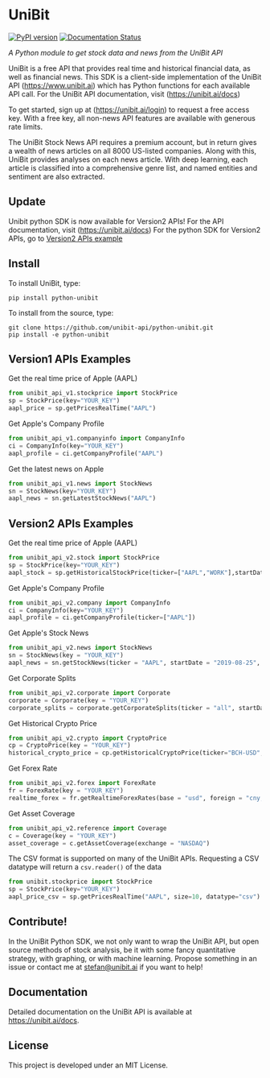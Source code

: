 # UniBit

[![PyPI version](https://badge.fury.io/py/python-unibit.svg)](https://badge.fury.io/py/python-unibit)
[![Documentation Status](https://readthedocs.org/projects/unibit/badge/?version=latest)](https://unibit.readthedocs.io/en/latest/?badge=latest)

*A Python module to get stock data and news from the UniBit API*

UniBit is a free API that provides real time and historical financial data, as well as financial news. This SDK is a client-side implementation of the UniBit API (https://www.unibit.ai) which has Python functions for each available API call. For the UniBit API documentation, visit (https://unibit.ai/docs)

To get started, sign up at (https://unibit.ai/login) to request a free access key. With a free key, all non-news API features are available with generous rate limits.

The UniBit Stock News API requires a premium account, but in return gives a wealth of news articles on all 8000 US-listed companies. Along with this, UniBit provides analyses on each news article. With deep learning, each article is classified into a comprehensive genre list, and named entities and sentiment are also extracted. 

## Update
Unibit python SDK is now available for Version2 APIs!
For the API documentation, visit (https://unibit.ai/docs)
For the python SDK for Version2 APIs, go to [Version2 APIs example](#v2_example)

## Install
To install UniBit, type:
```shell
pip install python-unibit
```

To install from the source, type:
```shell
git clone https://github.com/unibit-api/python-unibit.git
pip install -e python-unibit
```

## Version1 APIs Examples

Get the real time price of Apple (AAPL)

```python
from unibit_api_v1.stockprice import StockPrice
sp = StockPrice(key="YOUR_KEY")
aapl_price = sp.getPricesRealTime("AAPL")
```

Get Apple's Company Profile

```python
from unibit_api_v1.companyinfo import CompanyInfo
ci = CompanyInfo(key="YOUR_KEY")
aapl_profile = ci.getCompanyProfile("AAPL")
```

Get the latest news on Apple

```python
from unibit_api_v1.news import StockNews
sn = StockNews(key="YOUR_KEY")
aapl_news = sn.getLatestStockNews("AAPL")
```

## <a name = "v2_example"></a>Version2 APIs Examples

Get the real time price of Apple (AAPL)

```python
from unibit_api_v2.stock import StockPrice
sp = StockPrice(key="YOUR_KEY")
aapl_stock = sp.getHistoricalStockPrice(ticker=["AAPL","WORK"],startDate="2019-09-15",endDate="2019-09-20")
```

Get Apple's Company Profile

```python
from unibit_api_v2.company import CompanyInfo
ci = CompanyInfo(key="YOUR_KEY")
aapl_profile = ci.getCompanyProfile(ticker=["AAPL"])
```

Get Apple's Stock News

```python
from unibit_api_v2.news import StockNews
sn = StockNews(key = "YOUR_KEY")
aapl_news = sn.getStockNews(ticker = "AAPL", startDate = "2019-08-25", endDate = "2019-08-30", startMinute = "10:00:00", endMinute = "11:00:00", genre = "partnership", sector = "technology")
```

Get Corporate Splits

```python
from unibit_api_v2.corporate import Corporate
corporate = Corporate(key = "YOUR_KEY")
corporate_splits = corporate.getCorporateSplits(ticker = "all", startDate="2019-02-01", endDate="2019-02-11")
```

Get Historical Crypto Price

```python
from unibit_api_v2.crypto import CryptoPrice
cp = CryptoPrice(key = "YOUR_KEY")
historical_crypto_price = cp.getHistoricalCryptoPrice(ticker="BCH-USD", startDate = "2019-08-25", endDate = "2019-08-30")
```

Get Forex Rate

```python
from unibit_api_v2.forex import ForexRate
fr = ForexRate(key = "YOUR_KEY")
realtime_forex = fr.getRealtimeForexRates(base = "usd", foreign = "cny,eur,inr", amount = 1, startDate = "2019-08-29", endDate = "2019-08-29", startMinute = "11:00:00", endMinute = "12:00:00")
```

Get Asset Coverage

```python
from unibit_api_v2.reference import Coverage
c = Coverage(key = "YOUR_KEY")
asset_coverage = c.getAssetCoverage(exchange = "NASDAQ")
```


The CSV format is supported on many of the UniBit APIs. Requesting a CSV datatype will return a ```csv.reader()``` of the data

```python
from unibit.stockprice import StockPrice
sp = StockPrice(key="YOUR_KEY")
aapl_price_csv = sp.getPricesRealTime("AAPL", size=10, datatype="csv")
```

## Contribute!
In the UniBit Python SDK, we not only want to wrap the UniBit API, but open source methods of stock analysis, be it with some fancy quantitative strategy, with graphing, or with machine learning. Propose something in an issue or contact me at stefan@unibit.ai if you want to help!

## Documentation
Detailed documentation on the UniBit API is available at https://unibit.ai/docs.

## License
This project is developed under an MIT License. 

